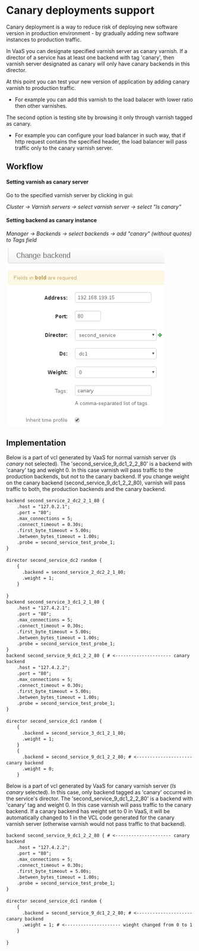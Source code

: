 Canary deployments support
=======================

Canary deployment is a way to reduce risk of deploying new software version in production environment - by gradually
adding new software instances to production traffic.

In VaaS you can designate specified varnish server as canary varnish. If a director of a service has at least
one backend with tag 'canary', then varnish server designated as canary will only have canary backends in this director.

At this point you can test your new version of application by adding canary varnish to production traffic. 
* For example you can add this varnish to the load balacer with lower ratio then other varnishes.

The second option is testing site by browsing it only through varnish tagged as canary. 
* For example you can configure your load balancer in such way, that if http request contains the specified header,
the load balancer will pass traffic only to the canary varnish server.


Workflow
--------

#### Setting varnish as canary server

Go to the specified varnish server by clicking in gui:

*Cluster -> Varnish servers -> select varnish server -> select "Is canary"*

#### Setting backend as canary instance

*Manager -> Backends -> select backends -> add "canary" (without quotes) to Tags field*

![Backend](img/canary_backend.png)



Implementation
--------------
Below is a part of vcl generated by VaaS for normal varnish server (*Is canary* not selected).
The 'second_service_9_dc1_2_2_80' is a backend with 'canary' tag and weight 0. In this case varnish will pass traffic
to the production backends, but not to the canary backend. If you change weight on the
canary backend (second_service_9_dc1_2_2_80), varnish will pass traffic to both,
the production backends and the canary backend.

```
backend second_service_2_dc2_2_1_80 {
    .host = "127.0.2.1";
    .port = "80";
    .max_connections = 5;
    .connect_timeout = 0.30s;
    .first_byte_timeout = 5.00s;
    .between_bytes_timeout = 1.00s;
    .probe = second_service_test_probe_1;
}

director second_service_dc2 random {
    {
      .backend = second_service_2_dc2_2_1_80;
      .weight = 1;
    }

}
backend second_service_3_dc1_2_1_80 {
    .host = "127.4.2.1";
    .port = "80";
    .max_connections = 5;
    .connect_timeout = 0.30s;
    .first_byte_timeout = 5.00s;
    .between_bytes_timeout = 1.00s;
    .probe = second_service_test_probe_1;
}
backend second_service_9_dc1_2_2_80 { # <--------------------- canary backend
    .host = "127.4.2.2";
    .port = "80";
    .max_connections = 5;
    .connect_timeout = 0.30s;
    .first_byte_timeout = 5.00s;
    .between_bytes_timeout = 1.00s;
    .probe = second_service_test_probe_1;
}

director second_service_dc1 random {
    {
      .backend = second_service_3_dc1_2_1_80;
      .weight = 1;
    }
    {
      .backend = second_service_9_dc1_2_2_80; # <--------------------- canary backend
      .weight = 0;
    }
```

Below is a part of vcl generated by VaaS for canary varnish server (*Is canary* selected).
In this case, only backend tagged as 'canary' occurred in the service's director. The 'second_service_9_dc1_2_2_80' is
a backend with 'canary' tag and weight 0. In this case varnish will pass traffic to the canary backend.
If a canary backend has weight set to 0 in VaaS, it will be automatically changed to 1 in the VCL code generated for the
canary varnish server (otherwise varnish would not pass traffic to that backend).
```
backend second_service_9_dc1_2_2_80 { # <--------------------- canary backend
    .host = "127.4.2.2";
    .port = "80";
    .max_connections = 5;
    .connect_timeout = 0.30s;
    .first_byte_timeout = 5.00s;
    .between_bytes_timeout = 1.00s;
    .probe = second_service_test_probe_1;
}

director second_service_dc1 random {
    {
      .backend = second_service_9_dc1_2_2_80; # <--------------------- canary backend
      .weight = 1; # <--------------------- wieght changed from 0 to 1
    }

}
```

